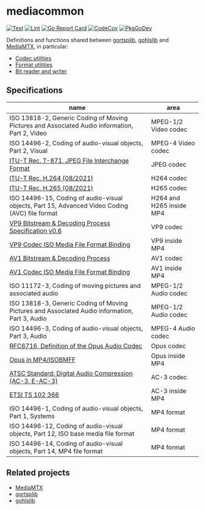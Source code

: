 # mediacommon

[![Test](https://github.com/bluenviron/mediacommon/workflows/test/badge.svg)](https://github.com/bluenviron/mediacommon/actions?query=workflow:test)
[![Lint](https://github.com/bluenviron/mediacommon/workflows/lint/badge.svg)](https://github.com/bluenviron/mediacommon/actions?query=workflow:lint)
[![Go Report Card](https://goreportcard.com/badge/github.com/bluenviron/mediacommon)](https://goreportcard.com/report/github.com/bluenviron/mediacommon)
[![CodeCov](https://codecov.io/gh/bluenviron/mediacommon/branch/main/graph/badge.svg)](https://app.codecov.io/gh/bluenviron/mediacommon/branch/main)
[![PkgGoDev](https://pkg.go.dev/badge/github.com/bluenviron/mediacommon)](https://pkg.go.dev/github.com/bluenviron/mediacommon#pkg-index)

Definitions and functions shared between [gortsplib](https://github.com/bluenviron/gortsplib), [gohlslib](https://github.com/bluenviron/gohlslib) and [MediaMTX](https://github.com/bluenviron/mediamtx), in particular:

* [Codec utilities](https://pkg.go.dev/github.com/bluenviron/mediacommon/pkg/codecs)
* [Format utilities](https://pkg.go.dev/github.com/bluenviron/mediacommon/pkg/formats)
* [Bit reader and writer](https://pkg.go.dev/github.com/bluenviron/mediacommon/pkg/bits)

## Specifications

|name|area|
|----|----|
|ISO 13818-2, Generic Coding of Moving Pictures and Associated Audio information, Part 2, Video|MPEG-1/2 Video codec|
|ISO 14496-2, Coding of audio-visual objects, Part 2, Visual|MPEG-4 Video codec|
|[ITU-T Rec. T-871, JPEG File Interchange Format](https://www.itu.int/rec/dologin_pub.asp?lang=e&id=T-REC-T.871-201105-I!!PDF-E&type=items)|JPEG codec|
|[ITU-T Rec. H.264 (08/2021)](https://www.itu.int/rec/dologin_pub.asp?lang=e&id=T-REC-H.264-202108-I!!PDF-E&type=items)|H264 codec|
|[ITU-T Rec. H.265 (08/2021)](https://www.itu.int/rec/dologin_pub.asp?lang=e&id=T-REC-H.265-202108-I!!PDF-E&type=items)|H265 codec|
|ISO 14496-15, Coding of audio-visual objects, Part 15, Advanced Video Coding (AVC) file format|H264 and H265 inside MP4|
|[VP9 Bitstream & Decoding Process Specification v0.6](https://storage.googleapis.com/downloads.webmproject.org/docs/vp9/vp9-bitstream-specification-v0.6-20160331-draft.pdf)|VP9 codec|
|[VP9 Codec ISO Media File Format Binding](https://www.webmproject.org/vp9/mp4/)|VP9 inside MP4|
|[AV1 Bitstream & Decoding Process](https://aomediacodec.github.io/av1-spec/av1-spec.pdf)|AV1 codec|
|[AV1 Codec ISO Media File Format Binding](https://aomediacodec.github.io/av1-isobmff)|AV1 inside MP4|
|ISO 11172-3, Coding of moving pictures and associated audio|MPEG-1/2 Audio codec|
|ISO 13818-3, Generic Coding of Moving Pictures and Associated Audio information, Part 3, Audio|MPEG-1/2 Audio codec|
|ISO 14496-3, Coding of audio-visual objects, Part 3, Audio|MPEG-4 Audio codec|
|[RFC6716, Definition of the Opus Audio Codec](https://datatracker.ietf.org/doc/html/rfc6716)|Opus codec|
|[Opus in MP4/ISOBMFF](https://opus-codec.org/docs/opus_in_isobmff.html)|Opus inside MP4|
|[ATSC Standard: Digital Audio Compression (AC-3, E-AC-3)](http://www.atsc.org/wp-content/uploads/2015/03/A52-201212-17.pdf)|AC-3 codec|
|[ETSI TS 102 366](https://www.etsi.org/deliver/etsi_ts/102300_102399/102366/01.04.01_60/ts_102366v010401p.pdf)|AC-3 inside MP4|
|ISO 14496-1, Coding of audio-visual objects, Part 1, Systems|MP4 format|
|ISO 14496-12, Coding of audio-visual objects, Part 12, ISO base media file format|MP4 format|
|ISO 14496-14, Coding of audio-visual objects, Part 14, MP4 file format|MP4 format|

## Related projects

* [MediaMTX](https://github.com/bluenviron/mediamtx)
* [gortsplib](https://github.com/bluenviron/gortsplib)
* [gohlslib](https://github.com/bluenviron/gohlslib)
